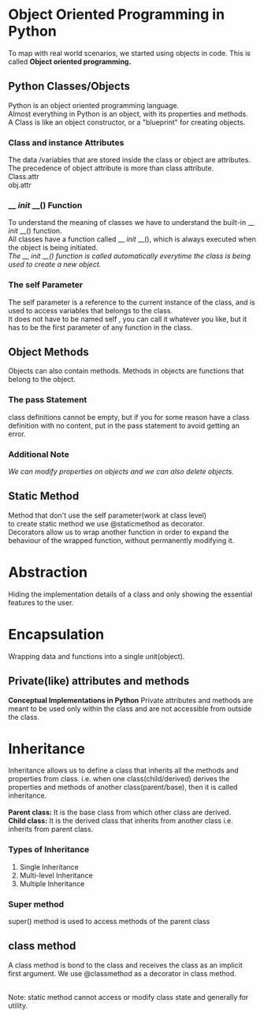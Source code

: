# Object Oriented Programming in Python

To map with real world scenarios, we started using objects in code. This is called <b>Object oriented programming.</b>

## Python Classes/Objects
Python is an object oriented programming language.<br>
Almost everything in Python is an object, with its properties and methods.<br>
A Class is like an object constructor, or a "blueprint" for creating objects.

### Class and instance Attributes
The data /variables that are stored inside the class or object are attributes.<br>
The precedence of object attribute is more than class attribute.<br>
Class.attr<br>
obj.attr

### __ _init_ __() Function

To understand the meaning of classes we have to understand the built-in __ _init_ __() function.<br>
All classes have a function called __ _init_ __(), which is always executed when the object is being initiated.<br>
<i>The __ _init_ __() function is called automatically everytime the class is being used to create a new object.</i>

### The self Parameter
The self parameter is a reference to the current instance of the class, and is used to access variables that belongs to the class.<br>
It does not have to be named self , you can call it whatever you like, but it has to be the first parameter of any function in the class.

## Object Methods
Objects can also contain methods. Methods in objects are functions that belong to the object.

### The pass Statement
class definitions cannot be empty, but if you for some reason have a class definition with no content, put in the pass statement to avoid getting an error.

### Additional Note
<i>We can modify properties on objects and we can also delete objects.</i>

## Static Method
Method that don't use the self parameter(work at class level)<br>
to create static method we use @staticmethod as decorator.<br>
Decorators allow us to wrap another function in order to expand the behaviour of the wrapped function, without permanently modifying it.

# Abstraction
Hiding the implementation details of a class and only showing the essential features to the user.

# Encapsulation
Wrapping data and functions into a single unit(object).


## Private(like) attributes and methods
<b>Conceptual Implementations in Python</b>
Private attributes and methods are meant to be used only within the class and are not accessible from outside the class.

# Inheritance
Inheritance allows us to define a class that inherits all the methods and properties from class. i.e. when one class(child/derived) derives the properties and methods of another class(parent/base), then it is called inheritance.<br><br>
<b>Parent class:</b> It is the base class from which other class are derived.<br>
<b>Child class:</b> It is the derived class that inherits from another class i.e. inherits from parent class.<br>

### Types of Inheritance
1. Single Inheritance
2. Multi-level Inheritance
3. Multiple Inheritance

### Super method
super() method is used to access methods of the parent class

## class method
A class method is bond to the class and receives the class as an implicit first argument. We use @classmethod as a decorator in class method.<br><br>

Note: static method cannot access or modify class state and generally for utility.

